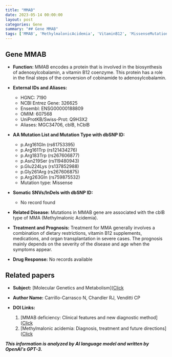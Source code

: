```yaml
---
title: "MMAB"
date: 2023-05-14 00:00:00
layout: post
categories: Gene
summary: "## Gene MMAB"
tags: ['MMAB', 'MethylmalonicAcidemia', 'VitaminB12', 'MissenseMutation', 'GeneticDisorder', 'MetabolicDisorder', 'MolecularGenetics', 'MedicalTreatment']
---
```


## Gene MMAB

- **Function:** MMAB encodes a protein that is involved in the biosynthesis of adenosylcobalamin, a vitamin B12 coenzyme. This protein has a role in the final steps of the conversion of cobinamide to adenosylcobalamin.

- **External IDs and Aliases:**
  - HGNC: 7190
  - NCBI Entrez Gene: 326625
  - Ensembl: ENSG00000188809
  - OMIM: 607568
  - UniProtKB/Swiss-Prot: Q9H3X2
  - Aliases: MGC34706, cblB, hCblB

- **AA Mutation List and Mutation Type with dbSNP ID:**
  - p.Arg161Gln (rs61753395)
  - p.Arg161Trp (rs121434276)
  - p.Arg183Trp (rs267606877)
  - p.Asn219Ser (rs119480943)
  - p.Glu224Lys (rs137852988)
  - p.Gly261Arg (rs267606875)
  - p.Arg263Gln (rs759875532)
  - Mutation type: Missense

- **Somatic SNVs/InDels with dbSNP ID:**
  - No record found

- **Related Disease:** Mutations in MMAB gene are associated with the cblB type of MMA (Methylmalonic Acidemia).

- **Treatment and Prognosis:** Treatment for MMA generally involves a combination of dietary restrictions, vitamin B12 supplements, medications, and organ transplantation in severe cases. The prognosis mainly depends on the severity of the disease and age when the symptoms appear.

- **Drug Response:** No records available

## Related papers

- **Subject:** [Molecular Genetics and Metabolism]([Click](https://www.journals.elsevier.com/molecular-genetics-and-metabolism)

- **Author Name:** Carrillo-Carrasco N, Chandler RJ, Venditti CP

- **DOI Links:**
  1. [MMAB deficiency: Clinical features and new diagnostic method]([Click](https://doi.org/10.1002/ajmg.c.30297)
  2. [Methylmalonic acidemia: Diagnosis, treatment and future directions]([Click](https://doi.org/10.1016/j.ymgme.2017.11.003)

**_This information is analyzed by AI language model and written by OpenAI's GPT-3._**
